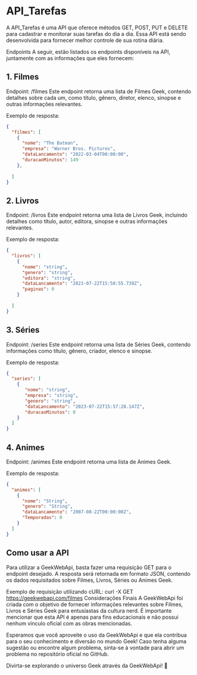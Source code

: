 # API_Tarefas

A API_Tarefas é uma API que oferece métodos GET, POST, PUT e DELETE para cadastrar e monitorar suas tarefas do dia a dia. Essa API está sendo desenvolvida para fornecer melhor controle de sua rotina diária.

Endpoints
A seguir, estão listados os endpoints disponíveis na API, juntamente com as informações que eles fornecem:

## 1. Filmes
Endpoint: /filmes
Este endpoint retorna uma lista de Filmes Geek, contendo detalhes sobre cada um, como título, gênero, diretor, elenco, sinopse e outras informações relevantes.

Exemplo de resposta:
```json
{
  "filmes": [
    {
      "nome": "The Batman",
      "empresa": "Warner Bros. Pictures",
      "dataLancamento": "2022-03-04T00:00:00",
      "duracaoMinutos": 149
    },
   
  ]
}
```

## 2. Livros
Endpoint: /livros
Este endpoint retorna uma lista de Livros Geek, incluindo detalhes como título, autor, editora, sinopse e outras informações relevantes.

Exemplo de resposta:
```json
{
  "livros": [
    {
      "nome": "string",
      "genero": "string",
      "editora": "string",
      "dataLancamento": "2023-07-22T15:58:55.739Z",
      "paginas": 0
    }
   
  ]
}
```

## 3. Séries
Endpoint: /series
Este endpoint retorna uma lista de Séries Geek, contendo informações como título, gênero, criador, elenco e sinopse.

Exemplo de resposta:
```json
{
  "series": [
    {
       "nome": "string",
       "empresa": "string",
       "genero": "string",
       "dataLancamento": "2023-07-22T15:57:28.147Z",
       "duracaoMinutos": 0
    }
  ]
}
```

## 4. Animes
Endpoint: /animes
Este endpoint retorna uma lista de Animes Geek.

Exemplo de resposta:
```json
{
  "animes": [
    {
      "nome": "String",
      "genero": "String",
      "dataLancamento": "2007-08-22T00:00:00Z",
      "Temporadas": 0
    }
  ]
}
```

## Como usar a API
Para utilizar a GeekWebApi, basta fazer uma requisição GET para o endpoint desejado. A resposta será retornada em formato JSON, contendo os dados requisitados sobre Filmes, Livros, Séries ou Animes Geek.

Exemplo de requisição utilizando cURL:
curl -X GET https://geekwebapi.com/filmes
Considerações Finais
A GeekWebApi foi criada com o objetivo de fornecer informações relevantes sobre Filmes, Livros e Séries Geek para entusiastas da cultura nerd. É importante mencionar que esta API é apenas para fins educacionais e não possui nenhum vínculo oficial com as obras mencionadas.

Esperamos que você aproveite o uso da GeekWebApi e que ela contribua para o seu conhecimento e diversão no mundo Geek! Caso tenha alguma sugestão ou encontre algum problema, sinta-se à vontade para abrir um problema no repositório oficial no GitHub.

Divirta-se explorando o universo Geek através da GeekWebApi! 🚀